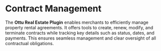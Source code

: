 # Contract Management

The **Ottu Real Estate Plugin** enables merchants to efficiently manage property rental agreements. It offers tools to create, renew, modify, and terminate contracts while tracking key details such as status, dates, and payments. This ensures seamless management and clear oversight of all contractual obligations.
